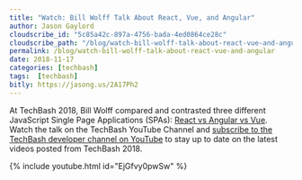 ```yaml
---
title: "Watch: Bill Wolff Talk About React, Vue, and Angular"
author: Jason Gaylord
cloudscribe_id: "5c85a42c-897a-4756-bada-4ed0864ce28c"
cloudscribe_path: "/blog/watch-bill-wolff-talk-about-react-vue-and-angular"
permalink: /blog/watch-bill-wolff-talk-about-react-vue-and-angular
date: 2018-11-17
categories: [techbash]
tags:  [techbash]
bitly: https://jasong.us/2A17Ph2
---
```


At TechBash 2018, Bill Wolff compared and contrasted three different JavaScript Single Page Applications (SPAs): [React vs Angular vs Vue](https://jasong.us/2zViU35). Watch the talk on the TechBash YouTube Channel and [subscribe to the TechBash developer channel on YouTube](https://jasong.us/tbyt) to stay up to date on the latest videos posted from TechBash 2018.

{% include youtube.html id="EjGfvy0pwSw" %}